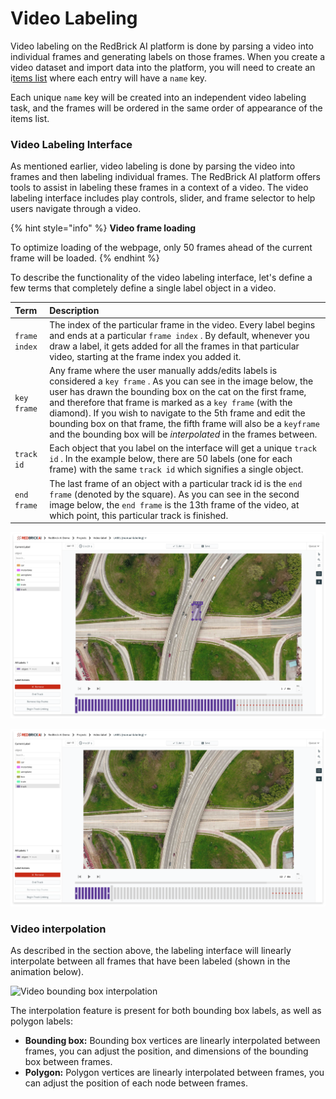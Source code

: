 # Video Labeling

Video labeling on the RedBrick AI platform is done by parsing a video into individual frames and generating labels on those frames. When you create a video dataset and import data into the platform, you will need to create an i[tems list](../../projects/importing-data/#items-list) where each entry will have a `name` key.

Each unique `name` key will be created into an independent video labeling task, and the frames will be ordered in the same order of appearance of the items list.

### Video Labeling Interface

As mentioned earlier, video labeling is done by parsing the video into frames and then labeling individual frames. The RedBrick AI platform offers tools to assist in labeling these frames in a context of a video. The video labeling interface includes play controls, slider, and frame selector to help users navigate through a video.

{% hint style="info" %}
**Video frame loading**

To optimize loading of the webpage, only 50 frames ahead of the current frame will be loaded. 
{% endhint %}

To describe the functionality of the video labeling interface, let's define a few terms that completely define a single label object in a video.

| Term | Description |
| :--- | :--- |
| `frame index` | The index of the particular frame in the video. Every label begins and ends at a particular `frame index` . By default, whenever you draw a label, it gets added for all the frames in that particular video, starting at the frame index you added it.  |
| `key frame` | Any frame where the user manually adds/edits labels is considered a `key frame` . As you can see in the image below, the user has drawn the bounding box on the cat on the first frame, and therefore that frame is marked as a `key frame` \(with the diamond\). If you wish to navigate to the 5th frame and edit the bounding box on that frame, the fifth frame will also be a `keyframe` and the bounding box will be _interpolated_ in the frames between.  |
| `track id` | Each object that you label on the interface will get a unique `track id` . In the example below, there are 50 labels \(one for each frame\) with the same `track id` which signifies a single object.  |
| `end frame` | The last frame of an object with a particular track id is the `end frame` \(denoted by the square\). As you can see in the second image below, the `end frame` is the 13th frame of the video, at which point, this particular track is finished.  |

![Video labeling interface - key frame](../../.gitbook/assets/app.redbrickai.com_f5924ece-e355-48d2-8f9d-064c3440cef3_projects_66173de8-8b1a-460f-bd56-2d6899ce6a90_tool_label-2x.png)

![Video labeling interface - end frame](../../.gitbook/assets/app.redbrickai.com_f5924ece-e355-48d2-8f9d-064c3440cef3_projects_66173de8-8b1a-460f-bd56-2d6899ce6a90_tool_label-1-2x.png)

### Video interpolation

As described in the section above, the labeling interface will linearly interpolate between all frames that have been labeled \(shown in the animation below\). 

![Video bounding box interpolation](../../.gitbook/assets/ezgif.com-gif-maker-1-.gif)

The interpolation feature is present for both bounding box labels, as well as polygon labels: 

* **Bounding box:** Bounding box vertices are linearly interpolated between frames, you can adjust the position, and dimensions of the bounding box between frames. 
* **Polygon:** Polygon vertices are linearly interpolated between frames, you can adjust the position of each node between frames. 

